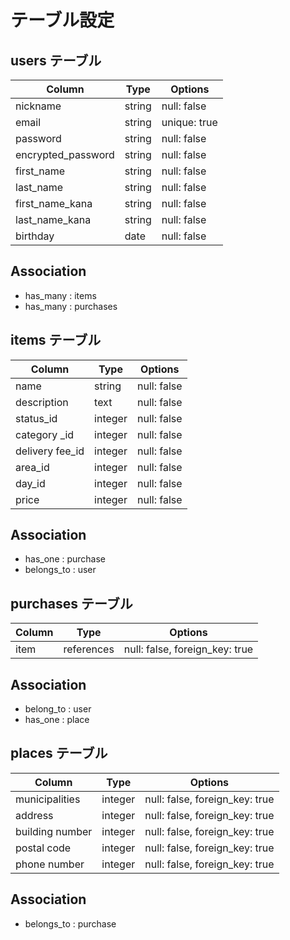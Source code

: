 # テーブル設定 

## users テーブル 
| Column     | Type   | Options                   |
| --------   | ------ | ------------------------- |
| nickname   | string | null: false               | 
| email      | string | unique: true              |
| password   | string | null: false               |
| encrypted_password  | string | null: false      |
| first_name | string | null: false               |
| last_name  | string | null: false               |
| first_name_kana | string | null: false          |
| last_name_kana | string | null: false           |
| birthday     | date | null: false               |           

## Association
- has_many : items 
- has_many : purchases

## items テーブル
| Column          | Type    | Options     |
| --------        | ------  | ----------- |
| name            | string  | null: false |
| description     | text    | null: false |
| status_id       | integer | null: false |
| category _id    | integer | null: false |
| delivery fee_id | integer | null: false |
| area_id         | integer | null: false |
| day_id          | integer | null: false |
| price           | integer | null: false |

## Association
- has_one : purchase
- belongs_to : user

## purchases テーブル
| Column     | Type   | Options                             |
| --------   | ------ | ----------------------------------  |
| item       | references | null: false, foreign_key: true  |

## Association
- belong_to : user
- has_one : place

## places テーブル
| Column          | Type    | Options                        |
| -------------   | ------  | -------------------------------|
| municipalities  | integer | null: false, foreign_key: true |
| address         | integer | null: false, foreign_key: true |
| building number | integer | null: false, foreign_key: true |
| postal code     | integer | null: false, foreign_key: true |
| phone number    | integer | null: false, foreign_key: true |

## Association
- belongs_to : purchase